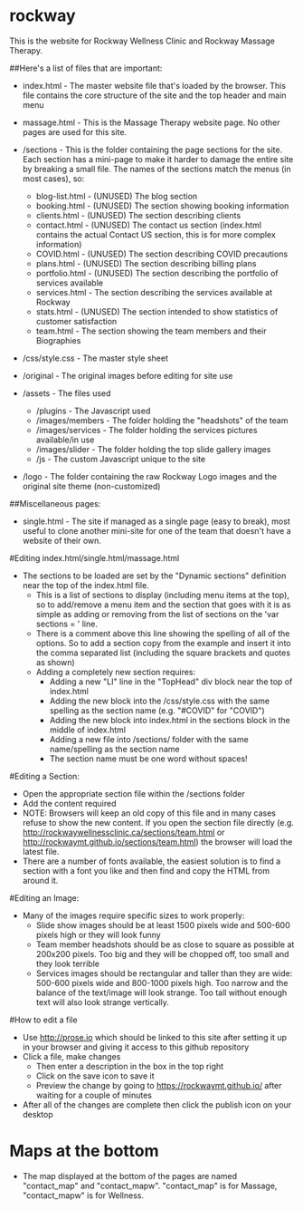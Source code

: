 # rockway
This is the website for Rockway Wellness Clinic and Rockway Massage Therapy.

##Here's a list of files that are important:
- index.html - The master website file that's loaded by the browser.
		This file contains the core structure of the site and the top header and main menu
- massage.html - This is the Massage Therapy website page. No other pages are used for this site.

- /sections - This is the folder containing the page sections for the site.
		Each section has a mini-page to make it harder to damage the entire site by breaking a small file.
		The names of the sections match the menus (in most cases), so:
	- blog-list.html - (UNUSED) The blog section
	- booking.html - (UNUSED) The section showing booking information
	- clients.html - (UNUSED) The section describing clients
	- contact.html - (UNUSED) The contact us section (index.html contains the actual Contact US section, this is for more complex information)
	- COVID.html - (UNUSED) The section describing COVID precautions
	- plans.html - (UNUSED) The section describing billing plans
	- portfolio.html - (UNUSED) The section describing the portfolio of services available
	- services.html - The section describing the services available at Rockway
	- stats.html - (UNUSED) The section intended to show statistics of customer satisfaction
	- team.html - The section showing the team members and their Biographies

- /css/style.css - The master style sheet
- /original - The original images before editing for site use
- /assets - The files used
	- /plugins - The Javascript used
	- /images/members - The folder holding the "headshots" of the team
	- /images/services - The folder holding the services pictures available/in use
	- /images/slider - The folder holding the top slide gallery images
	- /js - The custom Javascript unique to the site
- /logo - The folder containing the raw Rockway Logo images and the original site theme (non-customized)

##Miscellaneous pages:
- single.html - The site if managed as a single page (easy to break), most useful to clone another mini-site for one of the team that doesn't have a website of their own.

#Editing index.html/single.html/massage.html
- The sections to be loaded are set by the "Dynamic sections" definition near the top of the index.html file.
	- This is a list of sections to display (including menu items at the top), so to add/remove a menu item and the section that goes with it is as simple as adding or removing from the list of sections on the 'var sections = ' line.
	- There is a comment above this line showing the spelling of all of the options. So to add a section copy from the example and insert it into the comma separated list (including the square brackets and quotes as shown)
	- Adding a completely new section requires:
		- Adding a new "LI" line in the "TopHead" div block near the top of index.html
		- Adding the new block into the /css/style.css with the same spelling as the section name (e.g. "#COVID" for "COVID")
		- Adding the new block into index.html in the sections block in the middle of index.html
		- Adding a new file into /sections/ folder with the same name/spelling as the section name
		- The section name must be one word without spaces!

#Editing a Section:
- Open the appropriate section file within the /sections folder
- Add the content required
- NOTE: Browsers will keep an old copy of this file and in many cases refuse to show the new content.
	If you open the section file directly (e.g. http://rockwaywellnessclinic.ca/sections/team.html or http://rockwaymt.github.io/sections/team.html)
	the browser will load the latest file.
- There are a number of fonts available, the easiest solution is to find a section with a font you like and then find and copy the HTML from around it.

#Editing an Image:
- Many of the images require specific sizes to work properly:
	- Slide show images should be at least 1500 pixels wide and 500-600 pixels high or they will look funny
	- Team member headshots should be as close to square as possible at 200x200 pixels. Too big and they will be chopped off, too small and they look terrible
	- Services images should be rectangular and taller than they are wide: 500-600 pixels wide and 800-1000 pixels high. Too narrow and the balance of the text/image will look strange. Too tall without enough text will also look strange vertically.

#How to edit a file
- Use http://prose.io which should be linked to this site after setting it up in your browser and giving it access to this github repository
- Click a file, make changes
	- Then enter a description in the box in the top right
	- Click on the save icon to save it
	- Preview the change by going to https://rockwaymt.github.io/ after waiting for a couple of minutes
- After all of the changes are complete then click the publish icon on your desktop

# Maps at the bottom
- The map displayed at the bottom of the pages are named "contact_map" and "contact_mapw". "contact_map" is for Massage, "contact_mapw" is for Wellness.
